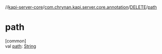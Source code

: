 //[kapi-server-core](../../../index.md)/[com.chrynan.kapi.server.core.annotation](../index.md)/[DELETE](index.md)/[path](path.md)

# path

[common]\
val [path](path.md): [String](https://kotlinlang.org/api/latest/jvm/stdlib/kotlin/-string/index.html)

